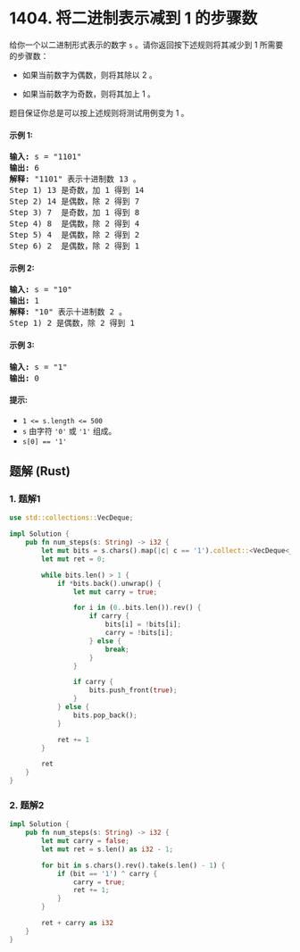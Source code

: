 # 1404. 将二进制表示减到 1 的步骤数
给你一个以二进制形式表示的数字 `s` 。请你返回按下述规则将其减少到 1 所需要的步骤数：

* 如果当前数字为偶数，则将其除以 2 。

* 如果当前数字为奇数，则将其加上 1 。

题目保证你总是可以按上述规则将测试用例变为 1 。

#### 示例 1:
<pre>
<strong>输入:</strong> s = "1101"
<strong>输出:</strong> 6
<strong>解释:</strong> "1101" 表示十进制数 13 。
Step 1) 13 是奇数，加 1 得到 14
Step 2) 14 是偶数，除 2 得到 7
Step 3) 7  是奇数，加 1 得到 8
Step 4) 8  是偶数，除 2 得到 4
Step 5) 4  是偶数，除 2 得到 2
Step 6) 2  是偶数，除 2 得到 1
</pre>

#### 示例 2:
<pre>
<strong>输入:</strong> s = "10"
<strong>输出:</strong> 1
<strong>解释:</strong> "10" 表示十进制数 2 。
Step 1) 2 是偶数，除 2 得到 1
</pre>

#### 示例 3:
<pre>
<strong>输入:</strong> s = "1"
<strong>输出:</strong> 0
</pre>

#### 提示:
* `1 <= s.length <= 500`
* `s` 由字符 `'0'` 或 `'1'` 组成。
* `s[0] == '1'`

## 题解 (Rust)

### 1. 题解1
```Rust
use std::collections::VecDeque;

impl Solution {
    pub fn num_steps(s: String) -> i32 {
        let mut bits = s.chars().map(|c| c == '1').collect::<VecDeque<_>>();
        let mut ret = 0;

        while bits.len() > 1 {
            if *bits.back().unwrap() {
                let mut carry = true;

                for i in (0..bits.len()).rev() {
                    if carry {
                        bits[i] = !bits[i];
                        carry = !bits[i];
                    } else {
                        break;
                    }
                }

                if carry {
                    bits.push_front(true);
                }
            } else {
                bits.pop_back();
            }

            ret += 1
        }

        ret
    }
}
```

### 2. 题解2
```Rust
impl Solution {
    pub fn num_steps(s: String) -> i32 {
        let mut carry = false;
        let mut ret = s.len() as i32 - 1;

        for bit in s.chars().rev().take(s.len() - 1) {
            if (bit == '1') ^ carry {
                carry = true;
                ret += 1;
            }
        }

        ret + carry as i32
    }
}
```
